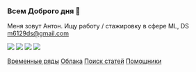 ### Всем Доброго дня 👋
Меня  зовут Антон. Ищу работу / стажировку в сфере ML, DS m6129ds@gmail.com

![](http://github-profile-summary-cards.vercel.app/api/cards/profile-details?username=m6129&theme=aura_dark)
![](http://github-profile-summary-cards.vercel.app/api/cards/stats?username=m6129&theme=monokai)
![](http://github-profile-summary-cards.vercel.app/api/cards/productive-time?username=m6129&theme=aura_dark&utcOffset=8)
![](http://github-profile-summary-cards.vercel.app/api/cards/most-commit-language?username=m6129&theme=aura_dark)

[Временные ряды]()
[Облака]()
[Поиск статей]()
[Помощники]()


<!--
**m6129/m6129** is a ✨ _special_ ✨ repository because its `README.md` (this file) appears on your GitHub profile.

Here are some ideas to get you started:

- 🔭 Пишу ВКР
- 🌱 I’m currently learning ...
- 👯 I’m looking to collaborate on ...
- 🤔 I’m looking for help with ...
- 💬 Ask me about ...
- 📫 How to reach me: ...
- 😄 Pronouns: ...
- ⚡ Fun fact: ...
-->
